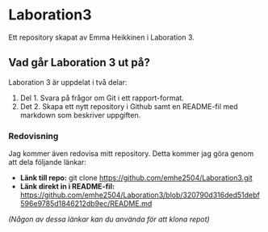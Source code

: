 # Laboration3
Ett repository skapat av Emma Heikkinen i Laboration 3.
## Vad går Laboration 3 ut på?
Laboration 3 är uppdelat i två delar:
1. Del 1. Svara på frågor om Git i ett rapport-format.
2. Det 2. Skapa ett nytt repository i Github samt en README-fil med markdown som beskriver uppgiften.
### Redovisning
Jag kommer även redovisa mitt repository. Detta kommer jag göra genom att dela följande länkar:
* **Länk till repo:** git clone https://github.com/emhe2504/Laboration3.git
* **Länk direkt in i README-fil:** https://github.com/emhe2504/Laboration3/blob/320790d316ded51debf596e9785d1846212db9ec/README.md
  
_(Någon av dessa länkar kan du använda för att klona repot)_
